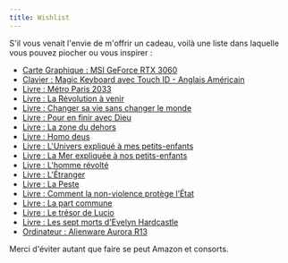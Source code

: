 ```yaml
---
title: Wishlist
---
```


S'il vous venait l'envie de m'offrir un cadeau, voilà une liste dans laquelle vous pouvez piocher ou vous inspirer :

- [Carte Graphique : MSI GeForce RTX 3060](https://www.ldlc.com/fiche/PB00408692.html)
- [Clavier : Magic Keyboard avec Touch ID - Anglais Américain](https://www.apple.com/fr/shop/product/MK293F/A/)
- [Livre : Métro Paris 2033](https://www.babelio.com/serie/Metro-Paris-2033/1848)
- [Livre : La Révolution à venir](https://agone.org/livres/9782748904291/larevolutionavenir)
- [Livre : Changer sa vie sans changer le monde](https://agone.org/livres/changersaviesanschangerlemonde/changersaviesanschangerlemonde)
- [Livre : Pour en finir avec Dieu](https://laffont.ca/livre/pour-en-finir-avec-dieu-9782221108932/)
- [Livre : La zone du dehors](https://lavolte.net/livres/la-zone-du-dehors/)
- [Livre : Homo deus](https://www.albin-michel.fr/ouvrages/homo-deus-9782226393876)
- [Livre : L'Univers expliqué à mes petits-enfants](https://www.seuil.com/ouvrage/l-univers-explique-a-mes-petits-enfants-hubert-reeves/9782757880524)
- [Livre : La Mer expliquée à nos petits-enfants](https://www.seuil.com/ouvrage/la-mer-expliquee-a-nos-petits-enfants-hubert-reeves/9782021098204)
- [Livre : L'homme révolté](http://www.gallimard.fr/Catalogue/GALLIMARD/Folio/Folio-essais/L-Homme-revolte)
- [Livre : L'Étranger](http://www.gallimard.fr/Catalogue/GALLIMARD/Folio/Folio/L-Etranger)
- [Livre : La Peste](http://www.gallimard.fr/Catalogue/GALLIMARD/Folio/Folio/La-Peste)
- [Livre : Comment la non-violence protège l’État](https://www.editionslibre.org/produit/prevente-comment-la-non-violence-protege-l-etat-peter-gelderloos/)
- [Livre : La part commune](http://www.editionsamsterdam.fr/la-part-commune/)
- [Livre : Le trésor de Lucio](https://www.editions-rackham.com/catalogue/le-tresor-de-lucio/)
- [Livre : Les sept morts d'Evelyn Hardcastle](https://www.babelio.com/livres/Turton-Les-sept-morts-dEvelyn-Hardcastle/1114428)
- [Ordinateur : Alienware Aurora R13](https://www.ldlc.com/fiche/PB00498083.html)

Merci d'éviter autant que faire se peut Amazon et consorts.
